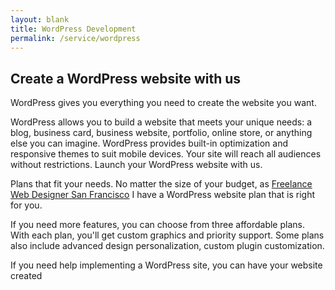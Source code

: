 ```yaml
---
layout: blank
title: WordPress Development
permalink: /service/wordpress
---
```


## Create a WordPress website with us

WordPress gives you everything you need to create the website you want.

WordPress allows you to build a website that meets your unique needs: a blog, business card, business website, portfolio, online store, or anything else you can imagine. WordPress provides built-in optimization and responsive themes to suit mobile devices. Your site will reach all audiences without restrictions. Launch your WordPress website with us.

Plans that fit your needs.
No matter the size of your budget, as [Freelance Web Designer San Francisco](/) I have a WordPress website plan that is right for you.

If you need more features, you can choose from three affordable plans. With each plan, you'll get custom graphics and priority support. Some plans also include advanced design personalization, custom plugin customization.

If you need help implementing a WordPress site, you can have your website created
